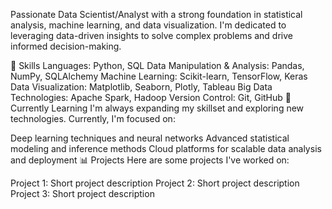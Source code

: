 Passionate Data Scientist/Analyst with a strong foundation in statistical analysis, machine learning, and data visualization. I'm dedicated to leveraging data-driven insights to solve complex problems and drive informed decision-making.

🔬 Skills
Languages: Python, SQL 
Data Manipulation & Analysis: Pandas, NumPy, SQLAlchemy
Machine Learning: Scikit-learn, TensorFlow, Keras
Data Visualization: Matplotlib, Seaborn, Plotly, Tableau
Big Data Technologies: Apache Spark, Hadoop
Version Control: Git, GitHub
🌱 Currently Learning
I'm always expanding my skillset and exploring new technologies. Currently, I'm focused on:

Deep learning techniques and neural networks
Advanced statistical modeling and inference methods
Cloud platforms for scalable data analysis and deployment
📊 Projects
Here are some projects I've worked on:

Project 1: Short project description
Project 2: Short project description
Project 3: Short project description
